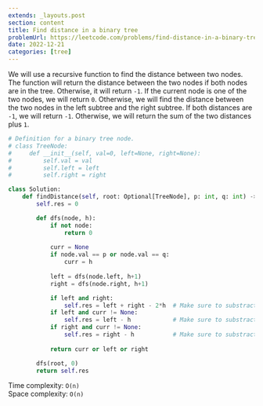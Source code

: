 ```yaml
---
extends: _layouts.post
section: content
title: Find distance in a binary tree
problemUrl: https://leetcode.com/problems/find-distance-in-a-binary-tree/
date: 2022-12-21
categories: [tree]
---
```


We will use a recursive function to find the distance between two nodes. The function will return the distance between the two nodes if both nodes are in the tree. Otherwise, it will return `-1`. If the current node is one of the two nodes, we will return `0`. Otherwise, we will find the distance between the two nodes in the left subtree and the right subtree. If both distances are `-1`, we will return `-1`. Otherwise, we will return the sum of the two distances plus `1`.

```python
# Definition for a binary tree node.
# class TreeNode:
#     def __init__(self, val=0, left=None, right=None):
#         self.val = val
#         self.left = left
#         self.right = right

class Solution:
    def findDistance(self, root: Optional[TreeNode], p: int, q: int) -> int:
        self.res = 0

        def dfs(node, h):
            if not node:
                return 0
            
            curr = None
            if node.val == p or node.val == q:
                curr = h
            
            left = dfs(node.left, h+1)
            right = dfs(node.right, h+1)

            if left and right:
                self.res = left + right - 2*h  # Make sure to substract common height
            if left and curr != None:
                self.res = left - h            # Make sure to substract common height
            if right and curr != None:
                self.res = right - h           # Make sure to substract common height
                
            return curr or left or right

        dfs(root, 0)
        return self.res
```

Time complexity: `O(n)` <br/>
Space complexity: `O(n)`